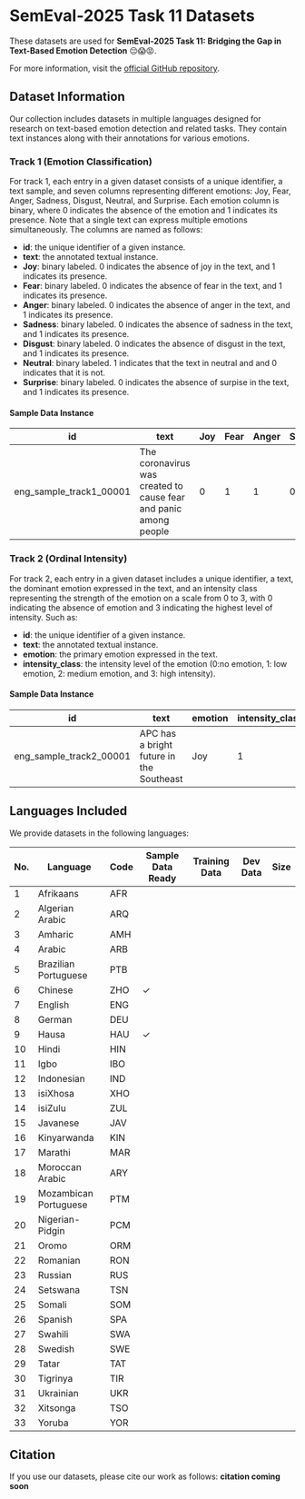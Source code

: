 # SemEval-2025 Task 11 Datasets

These datasets are used for **SemEval-2025 Task 11: Bridging the Gap in Text-Based Emotion Detection** 😔😱😡.

For more information, visit the [official GitHub repository](https://github.com/emotion-analysis-project/SemEval2025-task11).

## Dataset Information

Our collection includes datasets in multiple languages designed for research on text-based emotion detection and related tasks. They contain text instances along with their annotations for various emotions. 

### Track 1 (Emotion Classification)

For track 1, each entry in a given dataset consists of a unique identifier, a text sample, and seven columns representing different emotions: Joy, Fear, Anger, Sadness, Disgust, Neutral, and Surprise. Each emotion column is binary, where 0 indicates the absence of the emotion and 1 indicates its presence. Note that a single text can express multiple emotions simultaneously. The columns are named as follows:

- **id**: the unique identifier of a given instance.
- **text**: the annotated textual instance.
- **Joy**: binary labeled. 0 indicates the absence of joy in the text, and 1 indicates its presence.
- **Fear**: binary labeled. 0 indicates the absence of fear in the text, and 1 indicates its presence.
- **Anger**: binary labeled. 0 indicates the absence of anger in the text, and 1 indicates its presence.
- **Sadness**: binary labeled. 0 indicates the absence of sadness in the text, and 1 indicates its presence.
- **Disgust**: binary labeled. 0 indicates the absence of disgust in the text, and 1 indicates its presence.
- **Neutral**: binary labeled. 1 indicates that the text in neutral and  and 0 indicates that it is not.
- **Surprise**: binary labeled. 0 indicates the absence of surpise in the text, and 1 indicates its presence.

#### Sample Data Instance

| id                      | text                                                                                          | Joy | Fear | Anger | Sadness | Disgust | Neutral | Surprise |
|-------------------------|-----------------------------------------------------------------------------------------------|-----|------|-------|---------|---------|---------|----------|
| eng_sample_track1_00001 | The coronavirus was created to cause fear and panic among people                              | 0   | 1    | 1     | 0       | 0       | 0       | 0        |


### Track 2 (Ordinal Intensity)

For track 2, each entry in a given dataset includes a unique identifier, a text, the dominant emotion expressed in the text, and an intensity class representing the strength of the emotion on a scale from 0 to 3, with 0 indicating the absence of emotion and 3 indicating the highest level of intensity. Such as:


- **id**: the unique identifier of a given instance.
- **text**: the annotated textual instance.
- **emotion**: the primary emotion expressed in the text.
- **intensity_class**: the intensity level of the emotion (0:no emotion, 1: low emotion, 2: medium emotion, and 3: high intensity).

#### Sample Data Instance

| id                      | text                                                                                          | emotion | intensity_class |
|-------------------------|-----------------------------------------------------------------------------------------------|---------|-----------------|
| eng_sample_track2_00001 |APC has a bright future in the Southeast 	                                     | Joy     | 1               |


## Languages Included

We provide datasets in the following languages: 

| No. | Language              | Code | Sample Data Ready | Training Data  | Dev Data  | Size   |
|-----|-----------------------|------|-------------------|----------------------|----------------|--------|
| 1   | Afrikaans             | AFR  |                   |                      |                |        |
| 2   | Algerian Arabic       | ARQ  |                   |                      |                |        |
| 3   | Amharic               | AMH  |                   |                      |                |        |
| 4   | Arabic                | ARB  |                   |                      |                |        |
| 5   | Brazilian Portuguese  | PTB  |                   |                      |                |        |
| 6   | Chinese               | ZHO  | ✓                |                      |                |        |
| 7   | English               | ENG  |                   |                      |                |        |
| 8   | German                | DEU  |                   |                      |                |        |
| 9   | Hausa                 | HAU  | ✓                 |                      |                |        |
| 10  | Hindi                 | HIN  |                   |                      |                |        |
| 11  | Igbo                  | IBO  |                   |                      |                |        |
| 12  | Indonesian            | IND  |                   |                      |                |        |
| 13  | isiXhosa              | XHO  |                   |                      |                |        |
| 14  | isiZulu               | ZUL  |                   |                      |                |        |
| 15  | Javanese              | JAV  |                   |                      |                |        |
| 16  | Kinyarwanda           | KIN  |                   |                      |                |        |
| 17  | Marathi               | MAR  |                   |                      |                |        |
| 18  | Moroccan Arabic       | ARY  |                   |                      |                |        |
| 19  | Mozambican Portuguese | PTM  |                   |                      |                |        |
| 20  | Nigerian-Pidgin       | PCM  |                   |                      |                |        |
| 21  | Oromo                 | ORM  |                   |                      |                |        |
| 22  | Romanian              | RON  |                   |                      |                |        |
| 23  | Russian               | RUS  |                   |                      |                |        |
| 24  | Setswana              | TSN  |                   |                      |                |        |
| 25  | Somali                | SOM  |                   |                      |                |        |
| 26  | Spanish               | SPA  |                   |                      |                |        |
| 27  | Swahili               | SWA  |                   |                      |                |        |
| 28  | Swedish               | SWE  |                   |                      |                |        |
| 29  | Tatar                 | TAT  |                   |                      |                |        |
| 30  | Tigrinya              | TIR  |                   |                      |                |        |
| 31  | Ukrainian             | UKR  |                   |                      |                |        |
| 32  | Xitsonga              | TSO  |                   |                      |                |        |
| 33  | Yoruba                | YOR  |                   |                      |                |        |

## Citation

If you use our datasets, please cite our work as follows: **citation coming soon**

